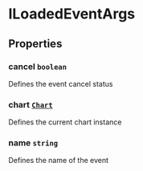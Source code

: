 # ILoadedEventArgs

## Properties

### cancel `boolean`

Defines the event cancel status

### chart [`Chart`](./api-chart.html)

Defines the current chart instance

### name `string`

Defines the name of the event
